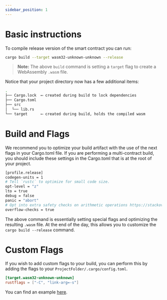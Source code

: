```yaml
---
sidebar_position: 1
---
```


# Basic instructions
To compile release version of the smart contract you can run:

```bash
cargo build --target wasm32-unknown-unknown --release
```

> **Note:** The above `build` command is setting a `target` flag to create a WebAssembly `.wasm` file.

Notice that your project directory now has a few additional items:

```bash
.
├── Cargo.lock  ⟵ created during build to lock dependencies
├── Cargo.toml
├── src
│  └── lib.rs
└── target      ⟵ created during build, holds the compiled wasm
```
# Build and Flags
We recommend you to optimize your build artifact with the use of the next flags in your Cargo.toml file. If you are performing a multi-contract build, you should include these settings in the Cargo.toml that is at the root of your project.

```bash
[profile.release]
codegen-units = 1
# Tell `rustc` to optimize for small code size.
opt-level = "z"
lto = true
debug = false
panic = "abort"
# Opt into extra safety checks on arithmetic operations https://stackoverflow.com/a/64136471/249801
overflow-checks = true
```

The above command is essentially setting special flags and optimizing the resulting `.wasm` file. At the end of the day, this allows you to customize the `cargo build --release` command.

# Custom Flags
If you wish to add custom flags to your build, you can perform this by adding the flags to your `ProjectFolder/.cargo/config.toml`.

```toml
[target.wasm32-unknown-unknown]
rustflags = ["-C", "link-arg=-s"]
```

You can find an example [here](https://github.com/near/near-sdk-rs/blob/05e4539a8f3db86dd43b768ee9660dd4c8e7ea5c/examples/fungible-token/.cargo/config.toml).
